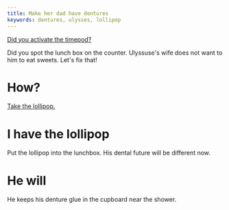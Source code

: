 ```yaml
---
title: Make her dad have dentures
keywords: dentures, ulysses, lollipop
---
```


[Did you activate the timepod?](../020-timepod.md)

Did you spot the lunch box on the counter. Ulyssuse's wife does not want to him to eat sweets. Let's fix that!

# How?
[Take the lollipop.](020-lollipop.md)

# I have the lollipop
Put the lollipop into the lunchbox. His dental future will be different now.

# He will
He keeps his denture glue in the cupboard near the shower.
